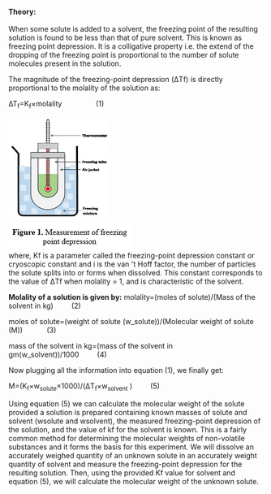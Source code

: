 <b>Theory:</b><br>
<br>
When some solute is added to a solvent, the freezing point of the resulting solution is found to be less than that of pure solvent. This is known as freezing point depression. It is a colligative property i.e. the extend of the dropping of the freezing point is proportional to the number of solute molecules present in the solution.<br>

The magnitude of the freezing-point depression (ΔTf) is directly proportional to the molality of the solution as:<br>

∆T<sub>f</sub>=K<sub>f</sub>×molality &nbsp;&nbsp;&nbsp;&nbsp;&nbsp;&nbsp;&nbsp;&nbsp;&nbsp;&nbsp;&nbsp;&nbsp;&nbsp;&nbsp;&nbsp;&nbsp;(1)</br>
<br>
<img src="images/fig1.png" width="200" height="200"><br>
<img src="images/fig2.png"><br>
where, Kf is a parameter called the freezing-point depression constant or cryoscopic constant and i is the van 't Hoff factor, the number of particles the solute splits into or forms when dissolved. This constant corresponds to the value of ΔTf when molality = 1, and is characteristic of the solvent.<br>

<b>Molality of a solution is given by:</b> 
molality=(moles of solute)/(Mass of the solvent in kg)&nbsp;&nbsp;&nbsp;&nbsp;&nbsp;&nbsp;&nbsp;&nbsp;&nbsp;(2)<br>


moles of solute=(weight of solute (w_solute))/(Molecular weight of solute (M))&nbsp;&nbsp;&nbsp;&nbsp;&nbsp;&nbsp;&nbsp;&nbsp;&nbsp;&nbsp;&nbsp;&nbsp;(3)<br>

mass of the solvent in kg=(mass of the solvent in gm(w_solvent))/1000&nbsp;&nbsp;&nbsp;&nbsp;&nbsp;&nbsp;&nbsp;&nbsp;&nbsp;(4)<br>

Now plugging all the information into equation (1), we finally get:<br>

M=(K<sub>f</sub>×w<sub>solute</sub>×1000)/(ΔT<sub>f</sub>×w<sub>solvent</sub> )&nbsp;&nbsp;&nbsp;&nbsp;&nbsp;&nbsp;&nbsp;&nbsp;&nbsp;(5)<br>

Using equation (5) we can calculate the molecular weight of the solute provided a solution is prepared containing known masses of solute and solvent (wsolute and wsolvent), the measured freezing-point depression of the solution, and the value of kf for the solvent is known. This is a fairly common method for determining the molecular weights of non-volatile substances and it forms the basis for this experiment. We will dissolve an accurately weighed quantity of an unknown solute in an accurately weight quantity of solvent and measure the freezing-point depression for the resulting solution. Then, using the provided Kf value for solvent and equation (5), we will calculate the molecular weight of the unknown solute.

